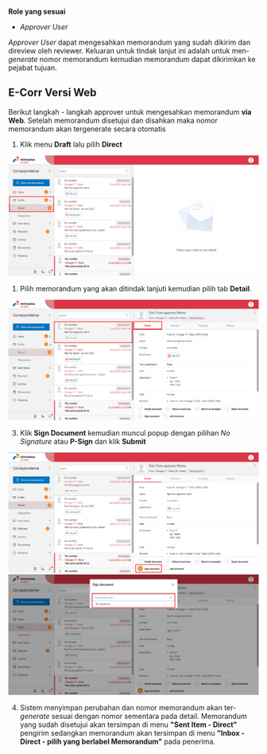 **Role yang sesuai**

- *Approver User*

*Approver User* dapat mengesahkan memorandum yang sudah dikirim dan direview oleh reviewer. Keluaran untuk tindak lanjut ini adalah untuk men-*generate* nomor memorandum kemudian memorandum dapat dikirimkan ke pejabat tujuan. 

## **E-Corr Versi Web**

Berikut langkah - langkah approver untuk mengesahkan memorandum **via Web**. Setelah memorandum disetujui dan disahkan maka nomor memorandum akan tergenerate secara otomatis


1. Klik menu **Draft** lalu pilih  **Direct**

![gambar](Memorandum/MM_Web/MM-45.png)

1. Pilih memorandum yang akan ditindak lanjuti kemudian pilih tab **Detail**.

![gambar](Memorandum/MM_Web/MM-46.png)

3. Klik **Sign Document** kemudian muncul popup dengan pilihan *No Signature* atau **P-Sign** dan klik **Submit**

![gambar](Memorandum/MM_Web/MM-47.png)
![gambar](Memorandum/MM_Web/MM-48.png) 

4. Sistem menyimpan perubahan dan nomor memorandum akan ter-*generate* sesuai dengan nomor sementara pada detail. Memorandum yang sudah disetujui akan tersimpan di menu **"Sent Item - Direct"** pengirim sedangkan memorandum akan tersimpan di menu **"Inbox - Direct - pilih yang berlabel Memorandum"** pada penerima.
   

